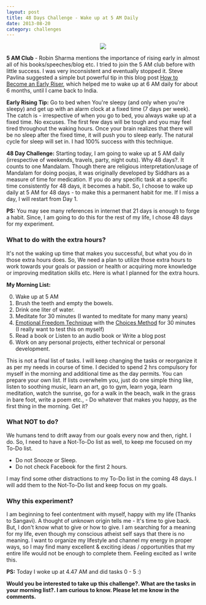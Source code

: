 ```yaml
---
layout: post
title: 48 Days Challenge - Wake up at 5 AM Daily
date: 2013-08-20
category: challenges
---
```


<div style="text-align: center;">
<img src="{{site.img-url}}/early_raiser_wakeup_5am.jpg"/>
</div>  

**5 AM Club** - Robin Sharma mentions the importance of rising early in almost all of his books/speeches/blog etc. I tried to join the 5 AM club before with little success. I was very inconsistent and eventually stopped it. Steve Pavlina suggested a simple but powerful tip in this blog post [How to Become an Early Riser](http://www.stevepavlina.com/blog/2005/05/how-to-become-an-early-riser/), which helped me to wake up at 6 AM daily for about 6 months, until I came back to India.  
  
**Early Rising Tip:** Go to bed when You're sleepy (and only when you're sleepy) and get up with an alarm clock at a fixed time (7 days per week). The catch is - irrespective of when you go to bed, you always wake up at a fixed time. No excuses. The first few days will be tough and you may feel tired throughout the waking hours. Once your brain realizes that there will be no sleep after the fixed time, it will push you to sleep early. The natural cycle for sleep will set in. I had 100% success with this technique.  
  
**48 Day Challenge:** Starting today, I am going to wake up at 5 AM daily (irrespective of weekends, travels, party, night outs). Why 48 days?. It counts to one Mandalam. Though there are religious interpretation/usage of Mandalam for doing poojas, it was originally developed by Siddhars as a measure of time for medication. If you do any specific task at a specific time consistently for 48 days, it becomes a habit. So, I choose to wake up daily at 5 AM for 48 days - to make this a permanent habit for me. If I miss a day, I will restart from Day 1.  
  
**PS:** You may see many references in internet that 21 days is enough to forge a habit. Since, I am going to do this for the rest of my life, I chose 48 days for my experiment.  
  
### What to do with the extra hours?  

It's not the waking up time that makes you successful, but what you do in those extra hours does. So, We need a plan to utilize those extra hours to work towards your goals or passion or health or acquiring more knowledge or improving meditation skills etc. Here is what I planned for the extra hours.  
  
**My Morning List:**  

0. Wake up at 5 AM  
1. Brush the teeth and empty the bowels.  
2. Drink one liter of water.  
3. Meditate for 30 minutes (I wanted to meditate for many many years)  
4. [Emotional Freedom Technique]({{site.url}}/the-eft-manual-cary-craig-book-review/) with the [Choices Method](http://www.newthoughtfamilies.com/Books/FreeEBooks/TheMagicofChoicesinEFT.pdf) for 30 minutes (I really want to test this on myself)  
5. Read a book or Listen to an audio book or Write a blog post  
6. Work on any personal projects, either technical or personal development.  
  
This is not a final list of tasks. I will keep changing the tasks or reorganize it as per my needs in course of time. I decided to spend 2 hrs compulsory for myself in the morning and additional time as the day permits. You can prepare your own list. If lists overwhelm you, just do one simple thing like, listen to soothing music, learn an art, go to gym, learn yoga, learn meditation, watch the sunrise, go for a walk in the beach, walk in the grass in bare foot, write a poem etc., - Do whatever that makes you happy, as the first thing in the morning. Get it?  
  
### What NOT to do?  

We humans tend to drift away from our goals every now and then, right. I do. So, I need to have a Not-To-Do list as well, to keep me focused on my To-Do list.  
  
- Do not Snooze or Sleep.  
- Do not check Facebook for the first 2 hours.  
  
I may find some other distractions to my To-Do list in the coming 48 days. I will add them to the Not-To-Do list and keep focus on my goals.  
  
### Why this experiment?

I am beginning to feel contentment with myself, happy with my life (Thanks to Sangavi). A thought of unknown origin tells me - It's time to give back. But, I don't know what to give or how to give. I am searching for a meaning for my life, even though my conscious atheist self says that there is no meaning. I want to organize my lifestyle and channel my energy in proper ways, so I may find many excellent & exciting ideas / opportunities that my entire life would not be enough to complete them. Feeling excited as I write this.  
  
**PS:** Today I woke up at 4.47 AM and did tasks 0 - 5 :)  
  
**Would you be interested to take up this challenge?. What are the tasks in your morning list?. I am curious to know. Please let me know in the comments.**  

